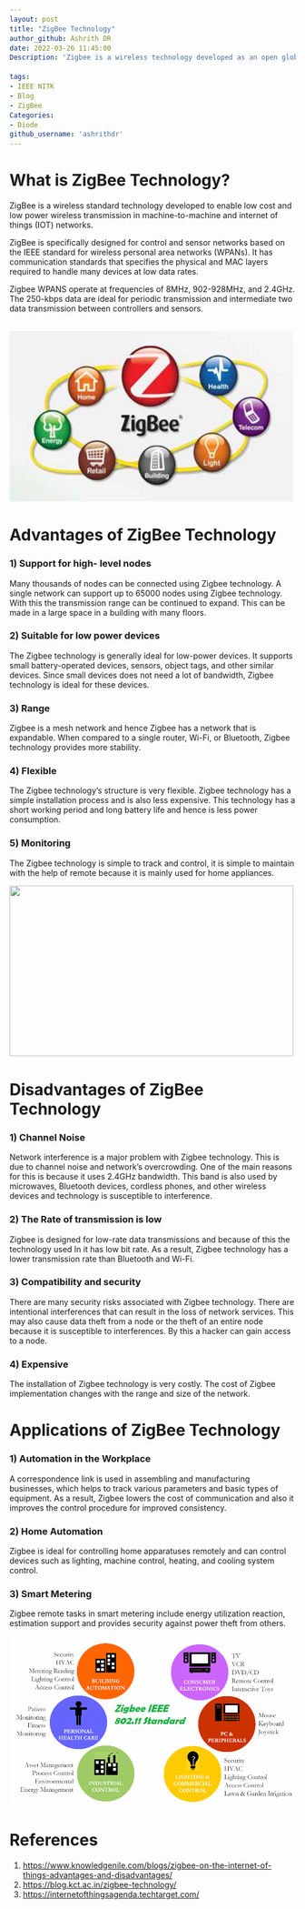 ```yaml
---
layout: post
title: "ZigBee Technology"
author_github: Ashrith DR
date: 2022-03-26 11:45:00
Description: 'Zigbee is a wireless technology developed as an open global standard to address the unique needs of low-cost, low-power wireless IoT networks'

tags: 
- IEEE NITK
- Blog
- ZigBee
Categories:
- Diode
github_username: 'ashrithdr'
---
```

# What is ZigBee Technology? #


ZigBee is a wireless standard technology developed to enable low cost and low power wireless transmission in machine-to-machine and internet of things (IOT) networks.

ZigBee is specifically designed for control and sensor networks based on the IEEE standard for wireless personal area networks (WPANs). It has communication standards that specifies the physical and MAC layers required to handle many devices at low data rates.

Zigbee WPANS operate at frequencies of 8MHz, 902-928MHz, and 2.4GHz. The 250-kbps data are ideal for periodic transmission and intermediate two data transmission between controllers and sensors. 

<br />
<img src = "https://github.com/ashrithdr/IEEE-Blog/blob/main/Picture%201.jpg" style="height: 300px; width:500px;"/>
<br />

# Advantages of ZigBee Technology #

### 1)	Support for high- level nodes ###
Many thousands of nodes can be connected using Zigbee technology. A single network can support up to 65000 nodes using Zigbee technology. With this the transmission range can be continued to expand. This can be made in a large space in a building with many floors.

### 2)	Suitable for low power devices ###
The Zigbee technology is generally ideal for low-power devices. It supports small battery-operated devices, sensors, object tags, and other similar devices. Since small devices does not need a lot of bandwidth, Zigbee technology is ideal for these devices. 

### 3)	Range ###
Zigbee is a mesh network and hence Zigbee has a network that is expandable. When compared to a single router, Wi-Fi, or Bluetooth, Zigbee technology provides more stability. 

### 4)	Flexible ###
The Zigbee technology’s structure is very flexible. Zigbee technology has a simple installation process and is also less expensive. This technology has a short working period and long battery life and hence is less power consumption.

### 5)	Monitoring  ###
The Zigbee technology is simple to track and control, it is simple to maintain with the help of remote because it is mainly used for home appliances.

<img src = "https://github.com/ashrithdr/IEEE_Blog_AshrithDR/blob/main/Picture%203.webp" style="height: 300px; width:500px;"/>

# Disadvantages of ZigBee Technology #

### 1)	Channel Noise ###
Network interference is a major problem with Zigbee technology. This is due to channel noise and network’s overcrowding. One of the main reasons for this is because it uses 2.4GHz bandwidth. This band is also used by microwaves, Bluetooth devices, cordless phones, and other wireless devices and technology is susceptible to interference.

### 2)	The Rate of transmission is low ###
Zigbee is designed for low-rate data transmissions and because of this the technology used In it has low bit rate. As a result, Zigbee technology has a lower transmission rate than Bluetooth and Wi-Fi.

### 3)	Compatibility and security ###
There are many security risks associated with Zigbee technology. There are intentional interferences that can result in the loss of network services. This may also cause data theft from a node or the theft of an entire node because it is susceptible to interferences. By this a hacker can gain access to a node.

### 4)	Expensive ###
The installation of Zigbee technology is very costly. The cost of Zigbee implementation changes with the range and size of the network. 


# Applications of ZigBee Technology #

### 1)	Automation in the Workplace ###
A correspondence link is used in assembling and manufacturing businesses, which helps to track various parameters and basic types of equipment. As a result, Zigbee lowers the cost of communication and also it improves the control procedure for improved consistency.
### 2)	Home Automation ###
Zigbee is ideal for controlling home apparatuses remotely and can control devices such as lighting, machine control, heating, and cooling system control.
### 3)	Smart Metering ###
Zigbee remote tasks in smart metering include energy utilization reaction, estimation support and provides security against power theft from others.

<img src = "https://github.com/ashrithdr/IEEE-Blog/blob/main/Picture%202.png" style="height: 300px; width:500px;"/>


# References #
1. https://www.knowledgenile.com/blogs/zigbee-on-the-internet-of-things-advantages-and-disadvantages/
2. https://blog.kct.ac.in/zigbee-technology/
3. https://internetofthingsagenda.techtarget.com/
                                                                                 
